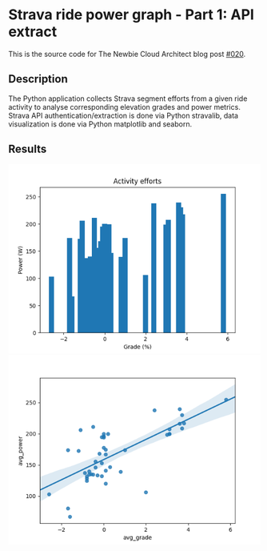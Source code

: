 # Strava ride power graph - Part 1: API extract
This is the source code for The Newbie Cloud Architect blog post [#020](https://tncad.blogspot.com/2020/06/020-strava-ride-power-graph.html). 

## Description
The Python application collects Strava segment efforts from a given ride activity to analyse corresponding elevation grades and power metrics. Strava API authentication/extraction is done via Python stravalib, data visualization is done via Python matplotlib and seaborn.

## Results
![Matplotlib histogram](3541020261_bars.png)
![Seaborn dots and linear regression](3541020261_dots.png)

